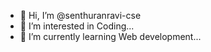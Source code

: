 - 👋 Hi, I’m @senthuranravi-cse
- 👀 I’m interested in Coding...
- 🌱 I’m currently learning Web development...

<!---
senthuranravi-cse/senthuranravi-cse is a ✨ special ✨ repository because its `README.md` (this file) appears on your GitHub profile.
You can click the Preview link to take a look at your changes.
--->
